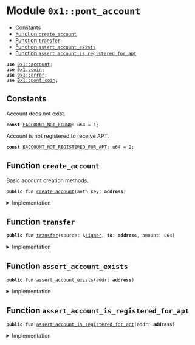 
<a name="0x1_pont_account"></a>

# Module `0x1::pont_account`



-  [Constants](#@Constants_0)
-  [Function `create_account`](#0x1_pont_account_create_account)
-  [Function `transfer`](#0x1_pont_account_transfer)
-  [Function `assert_account_exists`](#0x1_pont_account_assert_account_exists)
-  [Function `assert_account_is_registered_for_apt`](#0x1_pont_account_assert_account_is_registered_for_apt)


<pre><code><b>use</b> <a href="account.md#0x1_account">0x1::account</a>;
<b>use</b> <a href="coin.md#0x1_coin">0x1::coin</a>;
<b>use</b> <a href="../../move-stdlib/doc/error.md#0x1_error">0x1::error</a>;
<b>use</b> <a href="pont_coin.md#0x1_pont_coin">0x1::pont_coin</a>;
</code></pre>



<a name="@Constants_0"></a>

## Constants


<a name="0x1_pont_account_EACCOUNT_NOT_FOUND"></a>

Account does not exist.


<pre><code><b>const</b> <a href="pont_account.md#0x1_pont_account_EACCOUNT_NOT_FOUND">EACCOUNT_NOT_FOUND</a>: u64 = 1;
</code></pre>



<a name="0x1_pont_account_EACCOUNT_NOT_REGISTERED_FOR_APT"></a>

Account is not registered to receive APT.


<pre><code><b>const</b> <a href="pont_account.md#0x1_pont_account_EACCOUNT_NOT_REGISTERED_FOR_APT">EACCOUNT_NOT_REGISTERED_FOR_APT</a>: u64 = 2;
</code></pre>



<a name="0x1_pont_account_create_account"></a>

## Function `create_account`

Basic account creation methods.


<pre><code><b>public</b> <b>fun</b> <a href="pont_account.md#0x1_pont_account_create_account">create_account</a>(auth_key: <b>address</b>)
</code></pre>



<details>
<summary>Implementation</summary>


<pre><code><b>public</b> entry <b>fun</b> <a href="pont_account.md#0x1_pont_account_create_account">create_account</a>(auth_key: <b>address</b>) {
    <b>let</b> <a href="../../move-stdlib/doc/signer.md#0x1_signer">signer</a> = <a href="account.md#0x1_account_create_account">account::create_account</a>(auth_key);
    <a href="coin.md#0x1_coin_register">coin::register</a>&lt;PontCoin&gt;(&<a href="../../move-stdlib/doc/signer.md#0x1_signer">signer</a>);
}
</code></pre>



</details>

<a name="0x1_pont_account_transfer"></a>

## Function `transfer`



<pre><code><b>public</b> <b>fun</b> <a href="pont_account.md#0x1_pont_account_transfer">transfer</a>(source: &<a href="../../move-stdlib/doc/signer.md#0x1_signer">signer</a>, <b>to</b>: <b>address</b>, amount: u64)
</code></pre>



<details>
<summary>Implementation</summary>


<pre><code><b>public</b> entry <b>fun</b> <a href="pont_account.md#0x1_pont_account_transfer">transfer</a>(source: &<a href="../../move-stdlib/doc/signer.md#0x1_signer">signer</a>, <b>to</b>: <b>address</b>, amount: u64) {
    <b>if</b> (!<a href="account.md#0x1_account_exists_at">account::exists_at</a>(<b>to</b>)) {
        <a href="pont_account.md#0x1_pont_account_create_account">create_account</a>(<b>to</b>)
    };
    <a href="coin.md#0x1_coin_transfer">coin::transfer</a>&lt;PontCoin&gt;(source, <b>to</b>, amount)
}
</code></pre>



</details>

<a name="0x1_pont_account_assert_account_exists"></a>

## Function `assert_account_exists`



<pre><code><b>public</b> <b>fun</b> <a href="pont_account.md#0x1_pont_account_assert_account_exists">assert_account_exists</a>(addr: <b>address</b>)
</code></pre>



<details>
<summary>Implementation</summary>


<pre><code><b>public</b> <b>fun</b> <a href="pont_account.md#0x1_pont_account_assert_account_exists">assert_account_exists</a>(addr: <b>address</b>) {
    <b>assert</b>!(<a href="account.md#0x1_account_exists_at">account::exists_at</a>(addr), <a href="../../move-stdlib/doc/error.md#0x1_error_not_found">error::not_found</a>(<a href="pont_account.md#0x1_pont_account_EACCOUNT_NOT_FOUND">EACCOUNT_NOT_FOUND</a>));
}
</code></pre>



</details>

<a name="0x1_pont_account_assert_account_is_registered_for_apt"></a>

## Function `assert_account_is_registered_for_apt`



<pre><code><b>public</b> <b>fun</b> <a href="pont_account.md#0x1_pont_account_assert_account_is_registered_for_apt">assert_account_is_registered_for_apt</a>(addr: <b>address</b>)
</code></pre>



<details>
<summary>Implementation</summary>


<pre><code><b>public</b> <b>fun</b> <a href="pont_account.md#0x1_pont_account_assert_account_is_registered_for_apt">assert_account_is_registered_for_apt</a>(addr: <b>address</b>) {
    <a href="pont_account.md#0x1_pont_account_assert_account_exists">assert_account_exists</a>(addr);
    <b>assert</b>!(<a href="coin.md#0x1_coin_is_account_registered">coin::is_account_registered</a>&lt;PontCoin&gt;(addr), <a href="../../move-stdlib/doc/error.md#0x1_error_not_found">error::not_found</a>(<a href="pont_account.md#0x1_pont_account_EACCOUNT_NOT_REGISTERED_FOR_APT">EACCOUNT_NOT_REGISTERED_FOR_APT</a>));
}
</code></pre>



</details>


[move-book]: https://move-language.github.io/move/introduction.html
